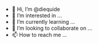 - 👋 Hi, I’m @diequide
- 👀 I’m interested in ...
- 🌱 I’m currently learning ...
- 💞️ I’m looking to collaborate on ...
- 📫 How to reach me ...

<!---
diequide/diequide is a ✨ special ✨ repository because its `README.md` (this file) appears on your GitHub profile.
You can click the Preview link to take a look at your changes.
--->
